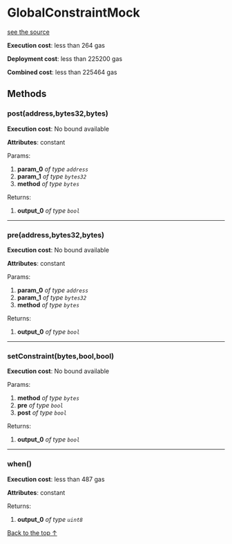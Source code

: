 # GlobalConstraintMock
[see the source](https://github.com/daostack/arc/tree/master/contracts/test/GlobalConstraintMock.sol)


**Execution cost**: less than 264 gas

**Deployment cost**: less than 225200 gas

**Combined cost**: less than 225464 gas




## Methods
### post(address,bytes32,bytes)


**Execution cost**: No bound available

**Attributes**: constant


Params:

1. **param_0** *of type `address`*
2. **param_1** *of type `bytes32`*
3. **method** *of type `bytes`*

Returns:


1. **output_0** *of type `bool`*

--- 
### pre(address,bytes32,bytes)


**Execution cost**: No bound available

**Attributes**: constant


Params:

1. **param_0** *of type `address`*
2. **param_1** *of type `bytes32`*
3. **method** *of type `bytes`*

Returns:


1. **output_0** *of type `bool`*

--- 
### setConstraint(bytes,bool,bool)


**Execution cost**: No bound available


Params:

1. **method** *of type `bytes`*
2. **pre** *of type `bool`*
3. **post** *of type `bool`*

Returns:


1. **output_0** *of type `bool`*

--- 
### when()


**Execution cost**: less than 487 gas

**Attributes**: constant



Returns:


1. **output_0** *of type `uint8`*

[Back to the top ↑](#globalconstraintmock)
